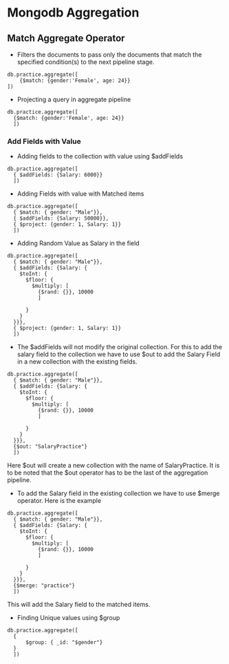 # Mongodb Aggregation

## Match Aggregate Operator
- Filters the documents to pass only the documents that match the specified condition(s) to the next pipeline stage.
```
db.practice.aggregate([
    {$match: {gender:'Female', age: 24}}
])

```

- Projecting a query in aggregate pipeline
```
db.practice.aggregate([
  {$match: {gender:'Female', age: 24}}
  ])
```
### Add Fields with Value
- Adding fields to the collection with value using $addFields
```
db.practice.aggregate([
  { $addFields: {Salary: 6000}}
  ])
```
- Adding Fields with value with Matched items
```
db.practice.aggregate([
  { $match: { gender: "Male"}},
  { $addFields: {Salary: 50000}},
  { $project: {gender: 1, Salary: 1}}
  ])
```

- Adding Random Value as Salary in the field
```
db.practice.aggregate([
  { $match: { gender: "Male"}},
  { $addFields: {Salary: {
    $toInt: {
      $floor: {
        $multiply: [
          {$rand: {}}, 10000
          ]
        
      }
    }
  }}},
  { $project: {gender: 1, Salary: 1}}
  ])

```
- The $addFields will not modify the original collection. For this to add the salary field to the collection we have to use $out to add the Salary Field in a new collection with the existing fields.
```
db.practice.aggregate([
  { $match: { gender: "Male"}},
  { $addFields: {Salary: {
    $toInt: {
      $floor: {
        $multiply: [
          {$rand: {}}, 10000
          ]
        
      }
    }
  }}},
  {$out: "SalaryPractice"}
  ])

```

Here $out will create a new collection with the name of SalaryPractice. It is to be noted that the $out operator has to be the last of the aggregation pipeline. 

- To add the Salary field in the existing collection we have to use $merge operator. Here is the example
```
db.practice.aggregate([
  { $match: { gender: "Male"}},
  { $addFields: {Salary: {
    $toInt: {
      $floor: {
        $multiply: [
          {$rand: {}}, 10000
          ]
        
      }
    }
  }}},
  {$merge: "practice"}
  ])

```
This will add the Salary field to the matched items.

- Finding Unique values using $group
```
db.practice.aggregate([
  {
      $group: { _id: "$gender"}
  }
  ])
  
```